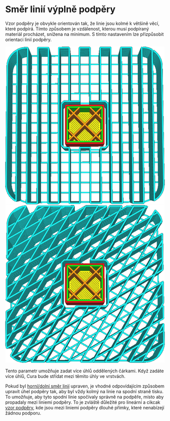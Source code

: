Směr linií výplně podpěry
====
Vzor podpěry je obvykle orientován tak, že linie jsou kolmé k většině věcí, které podpírá. Tímto způsobem je vzdálenost, kterou musí podpíraný materiál procházet, snížena na minimum. S tímto nastavením lze přizpůsobit orientaci linií podpěry.

![Úhel 0°](../../../articles/images/support_infill_angle_0.png)
![Střídání mezi 30° a 60°](../../../articles/images/support_infill_angles.png)

Tento parametr umožňuje zadat více úhlů oddělených čárkami. Když zadáte více úhlů, Cura bude střídat mezi těmito úhly ve vrstvách.

Pokud byl [horní/dolní směr linií](../shell/skin_angles.md) upraven, je vhodné odpovídajícím způsobem upravit úhel podpěry tak, aby byl vždy kolmý na linie na spodní straně tisku. To umožňuje, aby tyto spodní linie spočívaly správně na podpěře, místo aby propadaly mezi liniemi podpěry. To je zvláště důležité pro lineární a cikcak [vzor podpěry](support_pattern.md), kde jsou mezi liniemi podpěry dlouhé přímky, které nenabízejí žádnou podporu.